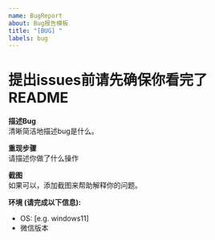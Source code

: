 ```yaml
---
name: BugReport
about: Bug报告模板
title: "[BUG] "
labels: bug
---
```

# 提出issues前请先确保你看完了README

**描述Bug**  
清晰简洁地描述bug是什么。

**重现步骤**  
请描述你做了什么操作


**截图**  
如果可以，添加截图来帮助解释你的问题。

**环境 (请完成以下信息):**
- OS: [e.g. windows11]
- 微信版本
